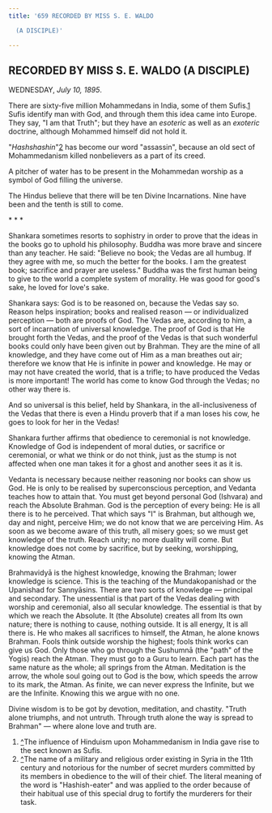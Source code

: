 ```yaml
---
title: '659 RECORDED BY MISS S. E. WALDO

  (A DISCIPLE)'

---
```

  

## RECORDED BY MISS S. E. WALDO (A DISCIPLE)

WEDNESDAY, *July 10, 1895*.

There are sixty-five million Mohammedans in India, some of them
Sufis.[1](#fn1) Sufis identify man with God, and through them this idea
came into Europe. They say, "I am that Truth"; but they have an
*esoteric* as well as an *exoteric* doctrine, although Mohammed himself
did not hold it.

"*Hashshashin*"[2](#fn2) has become our word "assassin", because an old
sect of Mohammedanism killed nonbelievers as a part of its creed.

A pitcher of water has to be present in the Mohammedan worship as a
symbol of God filling the universe.

The Hindus believe that there will be ten Divine Incarnations. Nine have
been and the tenth is still to come.

\*    \*    \*

Shankara sometimes resorts to sophistry in order to prove that the ideas
in the books go to uphold his philosophy. Buddha was more brave and
sincere than any teacher. He said: "Believe no book; the Vedas are all
humbug. If they agree with me, so much the better for the books. I am
the greatest book; sacrifice and prayer are useless." Buddha was the
first human being to give to the world a complete system of morality. He
was good for good's sake, he loved for love's sake.

Shankara says: God is to be reasoned on, because the Vedas say so.
Reason helps inspiration; books and realised reason — or individualized
perception — both are proofs of God. The Vedas are, according to him, a
sort of incarnation of universal knowledge. The proof of God is that He
brought forth the Vedas, and the proof of the Vedas is that such
wonderful books could only have been given out by Brahman. They are the
mine of all knowledge, and they have come out of Him as a man breathes
out air; therefore we know that He is infinite in power and knowledge.
He may or may not have created the world, that is a trifle; to have
produced the Vedas is more important! The world has come to know God
through the Vedas; no other way there is.

And so universal is this belief, held by Shankara, in the
all-inclusiveness of the Vedas that there is even a Hindu proverb that
if a man loses his cow, he goes to look for her in the Vedas!

Shankara further affirms that obedience to ceremonial is not knowledge.
Knowledge of God is independent of moral duties, or sacrifice or
ceremonial, or what we think or do not think, just as the stump is not
affected when one man takes it for a ghost and another sees it as it is.

Vedanta is necessary because neither reasoning nor books can show us
God. He is only to be realised by superconscious perception, and Vedanta
teaches how to attain that. You must get beyond personal God (Ishvara)
and reach the Absolute Brahman. God is the perception of every being: He
is all there is to he perceived. That which says "I" is Brahman, but
although we, day and night, perceive Him; we do not know that we are
perceiving Him. As soon as we become aware of this truth, all misery
goes; so we must get knowledge of the truth. Reach unity; no more
duality will come. But knowledge does not come by sacrifice, but by
seeking, worshipping, knowing the Atman.

Brahmavidyā is the highest knowledge, knowing the Brahman; lower
knowledge is science. This is the teaching of the Mundakopanishad or the
Upanishad for Sannyāsins. There are two sorts of knowledge — principal
and secondary. The unessential is that part of the Vedas dealing with
worship and ceremonial, also all secular knowledge. The essential is
that by which we reach the Absolute. It (the Absolute) creates all from
Its own nature; there is nothing to cause, nothing outside. It is all
energy, It is all there is. He who makes all sacrifices to himself, the
Atman, he alone knows Brahman. Fools think outside worship the highest;
fools think works can give us God. Only those who go through the
Sushumnā (the "path" of the Yogis) reach the Atman. They must go to a
Guru to learn. Each part has the same nature as the whole; all springs
from the Atman. Meditation is the arrow, the whole soul going out to God
is the bow, which speeds the arrow to its mark, the Atman. As finite, we
can never express the Infinite, but we are the Infinite. Knowing this we
argue with no one.

Divine wisdom is to be got by devotion, meditation, and chastity. "Truth
alone triumphs, and not untruth. Through truth alone the way is spread
to Brahman" — where alone love and truth are.

1.  [^](#txt1)The influence of Hinduism upon Mohammedanism in India gave
    rise to the sect known as Sufis.
2.  [^](#txt2)The name of a military and religious order existing in
    Syria in the 11th century and notorious for the number of secret
    murders committed by its members in obedience to the will of their
    chief. The literal meaning of the word is "Hashish-eater" and was
    applied to the order because of their habitual use of this special
    drug to fortify the murderers for their task.